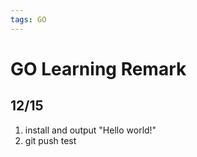 ```yaml
---
tags: GO
---
```




# GO Learning Remark

## 12/15 
1. install and output "Hello world!"
2. git push test

